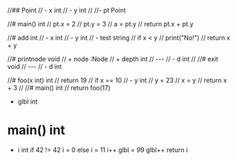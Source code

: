//## Point
//  - x int
//  - y int
//
//- pt Point

//# main() int
//  pt.x = 2
//  pt.y = 3
//  a = pt.y
//  return pt.x + pt.y

//# add int
//    - x int
//    - y int
//        - test string
//        if x < y
//            print("No!")
//        return x + y

//# printnode void
//  + node :Node
//  + depth int
//  ---
//  - d int
//
//# exit void
//  ---
//  - d int

//# foo(x int) int
//    return 19
//    if x == 10
//        - y int
//        y = 23
//        x = y
//    return x + 3
//
//# main() int
//    return foo(17)

- glbl int

# main() int
  - i int
  if 42 != 42
    i = 0
  else
    i = 11
  i++
  glbl = 99
  glbl++
  return i
